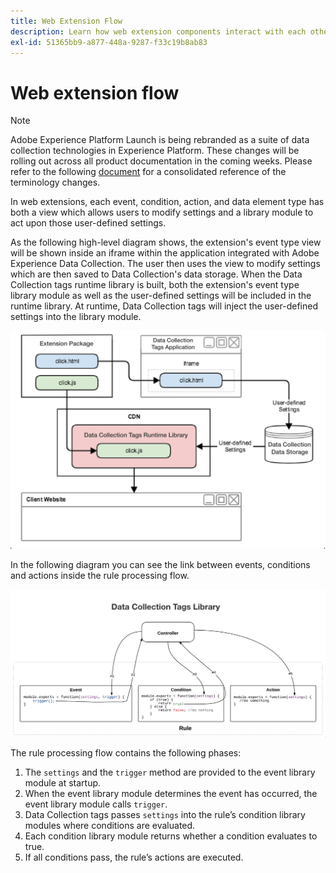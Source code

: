 ```yaml
---
title: Web Extension Flow
description: Learn how web extension components interact with each other at runtime in Adobe Experience Platform Data Collection tags.
exl-id: 51365bb9-a877-448a-9287-f33c19b8ab83
---
```

# Web extension flow

>[!NOTE]
>
>Adobe Experience Platform Launch is being rebranded as a suite of data collection technologies in Experience Platform. These changes will be rolling out across all product documentation in the coming weeks. Please refer to the following [document](../../launch-term-updates.md) for a consolidated reference of the terminology changes.

In web extensions, each event, condition, action, and data element type has both a view which allows users to modify settings and a library module to act upon those user-defined settings.

As the following high-level diagram shows, the extension's event type view will be shown inside an iframe within the application integrated with Adobe Experience Data Collection. The user then uses the view to modify settings which are then saved to Data Collection's data storage. When the Data Collection tags runtime library is built, both the extension's event type library module as well as the user-defined settings will be included in the runtime library. At runtime, Data Collection tags will inject the user-defined settings into the library module.

![extension flow diagram](../images/flow/web/extension-flow.png)

In the following diagram you can see the link between events, conditions and actions inside the rule processing flow.

![rule processing flow diagram](../images/flow/web/rule-processing-flow.png)

The rule processing flow contains the following phases:

1. The `settings` and the `trigger` method are provided to the event library module at startup.
2. When the event library module determines the event has occurred, the event library module calls `trigger`.
3. Data Collection tags passes `settings` into the rule’s condition library modules where conditions are evaluated.
4. Each condition library module returns whether a condition evaluates to true.
5. If all conditions pass, the rule’s actions are executed.
